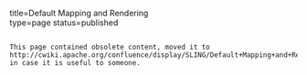 title=Default Mapping and Rendering		
type=page
status=published
~~~~~~

This page contained obsolete content, moved it to http://cwiki.apache.org/confluence/display/SLING/Default+Mapping+and+Rendering+%28OBSOLETE%29 in case it is useful to someone.
